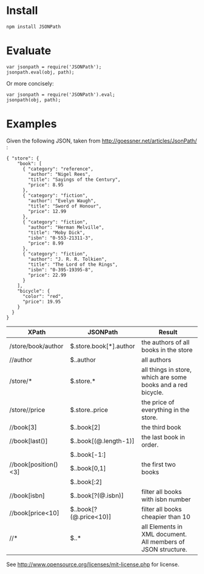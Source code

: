 Install
=======
    
    npm install JSONPath

Evaluate
========

    var jsonpath = require('JSONPath');
    jsonpath.eval(obj, path);

Or more concisely:

	var jsonpath = require('JSONPath').eval;
	jsonpath(obj, path);

Examples
========

Given the following JSON, taken from http://goessner.net/articles/JsonPath/ :

	{ "store": {
	    "book": [ 
	      { "category": "reference",
	        "author": "Nigel Rees",
	        "title": "Sayings of the Century",
	        "price": 8.95
	      },
	      { "category": "fiction",
	        "author": "Evelyn Waugh",
	        "title": "Sword of Honour",
	        "price": 12.99
	      },
	      { "category": "fiction",
	        "author": "Herman Melville",
	        "title": "Moby Dick",
	        "isbn": "0-553-21311-3",
	        "price": 8.99
	      },
	      { "category": "fiction",
	        "author": "J. R. R. Tolkien",
	        "title": "The Lord of the Rings",
	        "isbn": "0-395-19395-8",
	        "price": 22.99
	      }
	    ],
	    "bicycle": {
	      "color": "red",
	      "price": 19.95
	    }
	  }
	}


XPath               | JSONPath               | Result
------------------- | ---------------------- | -------------------------------------
/store/book/author	| $.store.book[*].author | the authors of all books in the store 
//author            | $..author              | all authors 
/store/*            | $.store.*              | all things in store, which are some books and a red bicycle.
/store//price       | $.store..price         | the price of everything in the store.
//book[3]           | $..book[2]             | the third book
//book[last()]      | $..book[(@.length-1)]  | the last book in order.
                    | $..book[-1:]           |
//book[position()<3]| $..book[0,1]           | the first two books
                    | $..book[:2]            | 
//book[isbn]        | $..book[?(@.isbn)]     | filter all books with isbn number
//book[price<10]    | $..book[?(@.price<10)] | filter all books cheapier than 10
//*                 | $..*                   |all Elements in XML document. All members of JSON structure.



See http://www.opensource.org/licenses/mit-license.php for license.
